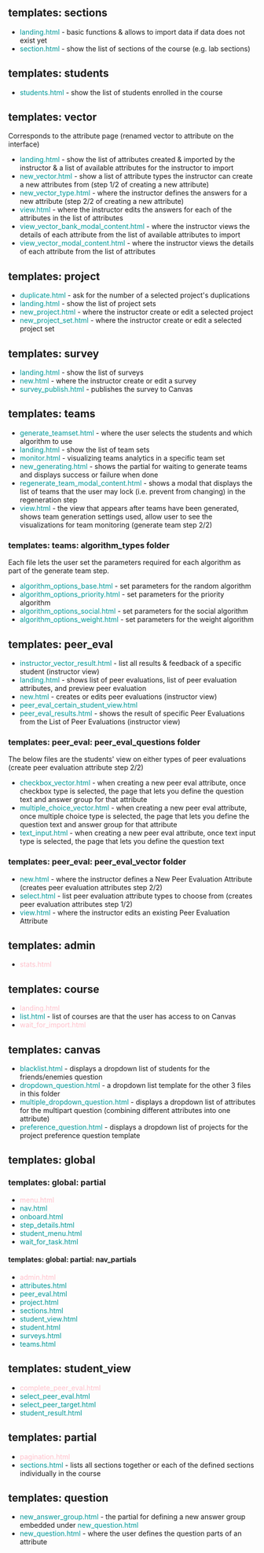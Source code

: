 ## templates: sections
* <font color=#099>landing.html</font> - basic functions & allows to import data if data does not exist yet
* <font color=#099>section.html</font> - show the list of sections of the course (e.g. lab sections)

## templates: students
* <font color=#099>students.html</font> - show the list of students enrolled in the course

## templates: vector
Corresponds to the attribute page (renamed vector to attribute on the interface)
* <font color=#099>landing.html</font> - show the list of attributes created & imported by the instructor & a list of available attributes for the instructor to import 
* <font color=#099>new_vector.html</font> - show a list of attribute types the instructor can create a new attributes from (step 1/2 of creating a new attribute)
* <font color=#099>new_vector_type.html</font> - where the instructor defines the answers for a new attribute (step 2/2 of creating a new attribute)
* <font color=#099>view.html</font> - where the instructor edits the answers for each of the attributes in the list of attributes
* <font color=#099>view_vector_bank_modal_content.html</font> - where the instructor views the details of each attribute from the list of available attributes to import
* <font color=#099>view_vector_modal_content.html</font> - where the instructor views the details of each attribute from the list of attributes

## templates: project
* <font color=#099>duplicate.html</font> - ask for the number of a selected project's duplications
* <font color=#099>landing.html</font> - show the list of project sets
* <font color=#099>new_project.html</font> - where the instructor create or edit a selected project
* <font color=#099>new_project_set.html</font> - where the instructor create or edit a selected project set

## templates: survey
* <font color=#099>landing.html</font> - show the list of surveys
* <font color=#099>new.html</font> - where the instructor create or edit a survey
* <font color=#099>survey_publish.html</font> - publishes the survey to Canvas

## templates: teams
* <font color=#099>generate_teamset.html</font> - where the user selects the students and which algorithm to use
* <font color=#099>landing.html</font> - show the list of team sets
* <font color=#099>monitor.html</font> - visualizing teams analytics in a specific team set
* <font color=#099>new_generating.html</font> - shows the partial for waiting to generate teams and displays success or failure when done 
* <font color=#099>regenerate_team_modal_content.html</font> - shows a modal that displays the list of teams that the user may lock (i.e. prevent from changing) in the regeneration step
* <font color=#099>view.html</font> - the view that appears after teams have been generated, shows team generation settings used, allow user to see the visualizations for team monitoring (generate team step 2/2)
### templates: teams: algorithm_types folder
Each file lets the user set the parameters required for each algorithm as part of the generate team step.
* <font color=#099>algorithm_options_base.html</font> - set parameters for the random algorithm  
* <font color=#099>algorithm_options_priority.html</font> - set parameters for the priority algorithm
* <font color=#099>algorithm_options_social.html</font> - set parameters for the social algorithm
* <font color=#099>algorithm_options_weight.html</font> - set parameters for the weight algorithm

## templates: peer_eval
* <font color=#099>instructor_vector_result.html</font> - list all results & feedback of a specific student (instructor view)
* <font color=#099>landing.html</font> - shows list of peer evaluations, list of peer evaluation attributes, and preview peer evaluation 
* <font color=#099>new.html</font> - creates or edits peer evaluations (instructor view)
* <font color=#099>peer_eval_certain_student_view.html</font>
* <font color=#099>peer_eval_results.html</font> - shows the result of specific Peer Evaluations from the List of Peer Evaluations (instructor view)
### templates: peer_eval: peer_eval_questions folder
The below files are the students' view on either types of peer evaluations (create peer evaluation attribute step 2/2)
* <font color=#099>checkbox_vector.html</font> - when creating a new peer eval attribute, once checkbox type is selected, the page that lets you define the question text and answer group for that attribute
* <font color=#099>multiple_choice_vector.html</font> - when creating a new peer eval attribute, once multiple choice type is selected, the page that lets you define the question text and answer group for that attribute 
* <font color=#099>text_input.html</font> - when creating a new peer eval attribute, once text input type is selected, the page that lets you define the question text
### templates: peer_eval: peer_eval_vector folder
* <font color=#099>new.html</font> - where the instructor defines a New Peer Evaluation Attribute (creates peer evaluation attributes step 2/2)
* <font color=#099>select.html</font> - list peer evaluation attribute types to choose from (creates peer evaluation attributes step 1/2)
* <font color=#099>view.html</font> - where the instructor edits an existing Peer Evaluation Attribute 

## templates: admin
* <font color=#FFC0CB>stats.html</font> 

## templates: course
* <font color=#FFC0CB>landing.html</font> 
* <font color=#099>list.html</font> - list of courses are that the user has
  access to on Canvas
* <font color=#FFC0CB>wait_for_import.html</font> 

## templates: canvas
* <font color=#099>blacklist.html</font> - displays a dropdown list of students for the friends/enemies question
* <font color=#099>dropdown_question.html</font> - a dropdown list template for the other 3 files in this folder
* <font color=#099>multiple_dropdown_question.html</font> - displays a dropdown list of attributes for the multipart question (combining different attributes into one attribute)
* <font color=#099>preference_question.html</font> - displays a dropdown list of projects for the project preference question template

## templates: global
### templates: global: partial
* <font color=#FFC0CB>menu.html</font>
* <font color=#099>nav.html</font>
* <font color=#099>onboard.html</font>
* <font color=#099>step_details.html</font>
* <font color=#099>student_menu.html</font>
* <font color=#099>wait_for_task.html</font>
#### templates: global: partial: nav_partials
* <font color=#FFC0CB>admin.html</font>
* <font color=#099>attributes.html</font>
* <font color=#099>peer_eval.html</font>
* <font color=#099>project.html</font>
* <font color=#099>sections.html</font>
* <font color=#099>student_view.html</font>
* <font color=#099>student.html</font>
* <font color=#099>surveys.html</font>
* <font color=#099>teams.html</font>


## templates: student_view
* <font color=#FFC0CB>complete_peer_eval.html</font>
* <font color=#099>select_peer_eval.html</font>
* <font color=#099>select_peer_target.html</font>
* <font color=#099>student_result.html</font>
## templates: partial
* <font color=#FFC0CB>pagination.html</font>
* <font color=#099>sections.html</font> - lists all sections together or each of the defined sections individually in the course
## templates: question
* <font color=#099>new_answer_group.html</font> - the partial for defining a new answer group embedded under <font color=#099>new_question.html</font>
* <font color=#099>new_question.html</font> - where the user defines the question parts of an attribute 
